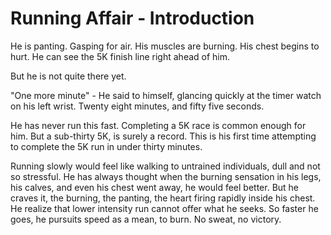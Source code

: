 # Running Affair - Introduction

He is panting.
Gasping for air.
His muscles are burning.
His chest begins to hurt.
He can see the 5K finish line right ahead of him.

But he is not quite there yet.

"One more minute" - He said to himself, glancing quickly at the timer watch on his left wrist.
Twenty eight minutes, and fifty five seconds.

He has never run this fast.
Completing a 5K race is common enough for him. 
But a sub-thirty 5K, is surely a record.
This is his first time attempting to complete the 5K run in under thirty minutes.

Running slowly would feel like walking to untrained individuals, dull and not so stressful.
He has always thought when the burning sensation in his legs, his calves, and even his chest went away, he would feel better.
But he craves it, the burning, the panting, the heart firing rapidly inside his chest.
He realize that lower intensity run cannot offer what he seeks.
So faster he goes, he pursuits speed as a mean, to burn.
No sweat, no victory.
